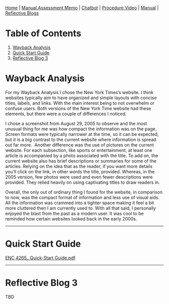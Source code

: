 [Home](index.md) | [Manual Assessment Memo](manual_assessment_memo.md) | [Chatbot](chatbot.md) | [Procedure Video](procedure_video.md) | [Manual](manual.md) | [Reflective Blogs](reflective_blogs.md) 

# Table of Contents 
1. [Wayback Analysis](#wayback-analysis)
2. [Quick Start Guide](#quick-start-guide)
3. [Reflective Blog 3](#reflective-blog-3)
   
# Wayback Analysis

For my Wayback Analysis I chose the New York Times’s website. I think websites typically aim to have organized and simple layouts with concise titles, labels, and links. With the main interest being to not overwhelm or confuse users. Both versions of the New York Time website had these elements, but there were a couple of differences I noticed.

I chose a screenshot from August 29, 2005 to observe and the most unusual thing for me was how compact the information was on the page. Screen formats were typically narrower at the time, so it can be expected, but it is a big contrast to the current website where information is spread out far more. 
Another difference was the use of pictures on the current website. For each subsection, like sports or entertainment, at least one article is accompanied by a photo associated with the title. To add on, the current website also has brief descriptions or summaries for some of the articles. Relying on the idea that as the reader, if you want more details you’ll click on the link, in other words the title, provided. Whereas, in the 2005 version, few photos were used and even fewer descriptions were provided. They relied heavily on using captivating titles to draw readers in. 

Overall, the only out of ordinary thing I found for the website, in comparison to now, was the compact format of information and less use of visual aids. All the information was crammed into a tighter space making it feel a bit more cluttered then I am currently used to. With all that said, I personally enjoyed the blast from the past as a modern user. It was cool to be reminded how certain websites looked back in the early 2000s. 





---
# Quick Start Guide
[ENC 4265_ Quick-Start Guide.pdf](https://github.com/user-attachments/files/18612762/ENC.4265_.Quick-Start.Guide.pdf)

---
# Reflective Blog 3
TBD
